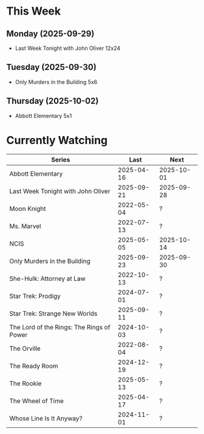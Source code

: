 # This Week

## Monday (2025-09-29)
- Last Week Tonight with John Oliver 12x24

## Tuesday (2025-09-30)
- Only Murders in the Building 5x6

## Thursday (2025-10-02)
- Abbott Elementary 5x1

# Currently Watching

| Series | Last | Next |
| --- | --- | --- |
| Abbott Elementary | 2025-04-16 | 2025-10-01 |
| Last Week Tonight with John Oliver | 2025-09-21 | 2025-09-28 |
| Moon Knight | 2022-05-04 | ? |
| Ms. Marvel | 2022-07-13 | ? |
| NCIS | 2025-05-05 | 2025-10-14 |
| Only Murders in the Building | 2025-09-23 | 2025-09-30 |
| She-Hulk: Attorney at Law | 2022-10-13 | ? |
| Star Trek: Prodigy | 2024-07-01 | ? |
| Star Trek: Strange New Worlds | 2025-09-11 | ? |
| The Lord of the Rings: The Rings of Power | 2024-10-03 | ? |
| The Orville | 2022-08-04 | ? |
| The Ready Room | 2024-12-19 | ? |
| The Rookie | 2025-05-13 | ? |
| The Wheel of Time | 2025-04-17 | ? |
| Whose Line Is It Anyway? | 2024-11-01 | ? |

